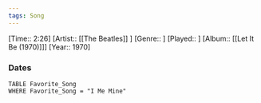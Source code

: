 ```yaml
---
tags: Song  
---
```

[Time:: 2:26]
[Artist:: [[The Beatles]] ]
[Genre:: ]
[Played:: ]
[Album:: [[Let It Be (1970)]]]
[Year:: 1970]
### Dates
````dataview
TABLE Favorite_Song
WHERE Favorite_Song = "I Me Mine"
````